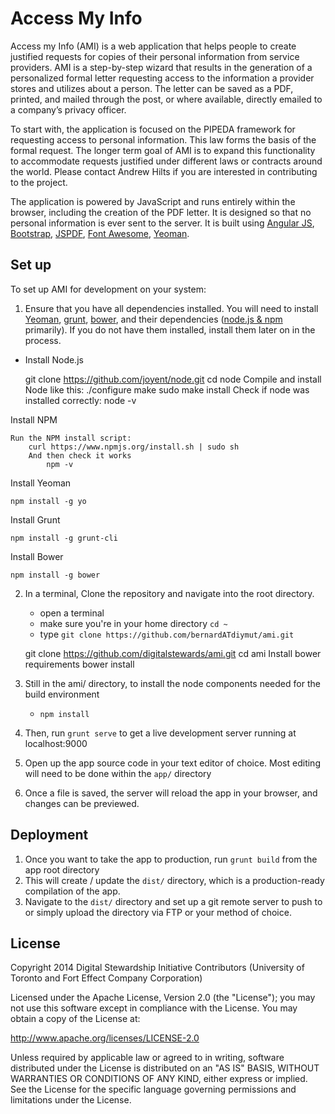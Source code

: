# Access My Info
Access my Info (AMI) is a web application that helps people to create justified requests for copies of their personal information from service providers. AMI is a step-by-step wizard that results in the generation of a personalized formal letter requesting access to the information a provider stores and utilizes about a person. The letter can be saved as a PDF, printed, and mailed through the post, or where available, directly emailed to a company’s privacy officer.

To start with, the application is focused on the PIPEDA framework for requesting access to personal information. This law forms the basis of the formal request. The longer term goal of AMI is to expand this functionality to accommodate requests justified under different laws or contracts around the world. Please contact Andrew Hilts if you are interested in contributing to the project.

The application is powered by JavaScript and runs entirely within the browser, including the creation of the PDF letter. It is designed so that no personal information is ever sent to the server. It is built using [Angular JS](https://angularjs.org/), [Bootstrap](http://getbootstrap.com/), [JSPDF](http://parall.ax/products/jspdf), [Font Awesome](http://fontawesome.io/), [Yeoman](http://yeoman.io/).

## Set up
To set up AMI for development on your system:

1. Ensure that you have all dependencies installed. You will need to install [Yeoman](http://yeoman.io/), [grunt](http://gruntjs.com/getting-started), [bower](http://bower.io/), and their dependencies ([node.js & npm](http://nodejs.org/) primarily). If you do not have them installed, install them later on in the process.

  - Install Node.js

    git clone https://github.com/joyent/node.git
    cd node
    Compile and install Node like this:
        ./configure
        make
        sudo make install
    Check if node was installed correctly:
        node -v

Install NPM

    Run the NPM install script:
        curl https://www.npmjs.org/install.sh | sudo sh
        And then check it works
            npm -v

Install Yeoman

    npm install -g yo

Install Grunt

    npm install -g grunt-cli

Install Bower

    npm install -g bower





2. In a terminal, Clone the repository and navigate into the root directory. 
    - open a terminal
    - make sure you're in your home directory `cd ~`
    - type `git clone https://github.com/bernardATdiymut/ami.git`


    git clone https://github.com/digitalstewards/ami.git
    cd ami
    Install bower requirements
        bower install



3. Still in the ami/ directory, to install the node components needed for the build environment
    - `npm install`

1. Then, run `grunt serve` to get a live development server running at localhost:9000
1. Open up the app source code in your text editor of choice. Most editing will need to be done within the `app/` directory
1. Once a file is saved, the server will reload the app in your browser, and changes can be previewed.

## Deployment
1. Once you want to take the app to production, run `grunt build` from the app root directory
1. This will create / update the `dist/` directory, which is a production-ready compilation of the app.
1. Navigate to the `dist/` directory and set up a git remote server to push to or simply upload the directory via FTP or your method of choice.

## License
Copyright 2014 Digital Stewardship Initiative Contributors (University of Toronto and Fort Effect Company Corporation)

Licensed under the Apache License, Version 2.0 (the "License"); you may not use this software except in compliance with the License. You may obtain a copy of the License at:

http://www.apache.org/licenses/LICENSE-2.0

Unless required by applicable law or agreed to in writing, software distributed under the License is distributed on an "AS IS" BASIS, WITHOUT WARRANTIES OR CONDITIONS OF ANY KIND, either express or implied. See the License for the specific language governing permissions and limitations under the License.
